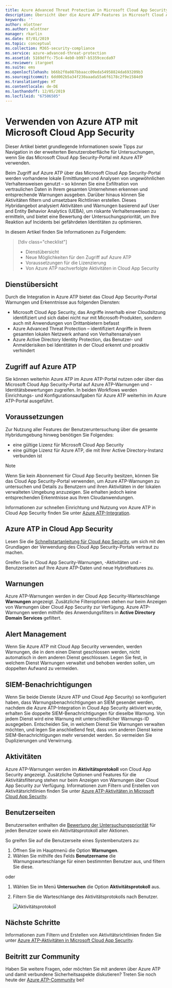 ```yaml
---
title: Azure Advanced Threat Protection in Microsoft Cloud App Security | Microsoft-Dokumentation
description: Übersicht über die Azure ATP-Features in Microsoft Cloud App Security.
keywords: ''
author: mlottner
ms.author: mlottner
manager: rkarlin
ms.date: 07/01/2019
ms.topic: conceptual
ms.collection: M365-security-compliance
ms.service: azure-advanced-threat-protection
ms.assetid: 5169dffc-75c4-4eb0-b997-b5359cecda97
ms.reviewer: itargoet
ms.suite: ems
ms.openlocfilehash: b66b2f0a087bbaacc09eda54958824da693209b3
ms.sourcegitcommit: 6dd002b5a34f230aaada55a6f6178c2f9e1584d9
ms.translationtype: HT
ms.contentlocale: de-DE
ms.lasthandoff: 12/05/2019
ms.locfileid: "67506505"
---
```

# <a name="using-azure-atp-with-microsoft-cloud-app-security"></a>Verwenden von Azure ATP mit Microsoft Cloud App Security 


Dieser Artikel bietet grundlegende Informationen sowie Tipps zur Navigation in der erweiterten Benutzeroberfläche für Untersuchungen, wenn Sie das Microsoft Cloud App Security-Portal mit Azure ATP verwenden. 

Beim Zugriff auf Azure ATP über das Microsoft Cloud App Security-Portal werden vorhandene lokale Ermittlungen und Analysen von ungewöhnlichen Verhaltensweisen genutzt – so können Sie eine Exfiltration von vertraulichen Daten in Ihrem gesamten Unternehmen erkennen und entsprechende Warnungen ausgeben. Darüber hinaus können Sie Aktivitäten filtern und umsetzbare Richtlinien erstellen. Dieses Hybridangebot analysiert Aktivitäten und Warnungen basierend auf User and Entity Behavior Analytics (UEBA), um riskante Verhaltensweisen zu ermitteln, und bietet eine Bewertung der Untersuchungspriorität, um Ihre Reaktion auf Incidents bei gefährdeten Identitäten zu optimieren. 

In diesem Artikel finden Sie Informationen zu Folgendem:

> [!div class="checklist"]
> * Dienstübersicht
> * Neue Möglichkeiten für den Zugriff auf Azure ATP
> * Voraussetzungen für die Lizenzierung
> * Von Azure ATP nachverfolgte Aktivitäten in Cloud App Security

## <a name="service-overview"></a>Dienstübersicht

Durch die Integration in Azure ATP bietet das Cloud App Security-Portal Warnungen und Erkenntnisse aus folgenden Diensten:
- Microsoft Cloud App Security, das Angriffe innerhalb einer Cloudsitzung identifiziert und sich dabei nicht nur mit Microsoft-Produkten, sondern auch mit Anwendungen von Drittanbietern befasst
- Azure Advanced Threat Protection – identifiziert Angriffe in Ihrem gesamten lokalen Netzwerk anhand von Verhaltensanalysen
- Azure Active Directory Identity Protection, das Benutzer- und Anmelderisiken bei Identitäten in der Cloud erkennt und proaktiv verhindert

## <a name="access-azure-atp"></a>Zugriff auf Azure ATP

Sie können weiterhin Azure ATP im Azure ATP-Portal nutzen oder über das Microsoft Cloud App Security-Portal auf Azure ATP-Warnungen und -Identitätsbewertungen zugreifen. In beiden Workflows werden Einrichtungs- und Konfigurationsaufgaben für Azure ATP weiterhin im Azure ATP-Portal ausgeführt. 

 

## <a name="prerequisites"></a>Voraussetzungen

Zur Nutzung aller Features der Benutzeruntersuchung über die gesamte Hybridumgebung hinweg benötigen Sie Folgendes:
- eine gültige Lizenz für Microsoft Cloud App Security
- eine gültige Lizenz für Azure ATP, die mit Ihrer Active Directory-Instanz verbunden ist
 
>[!NOTE]
>Wenn Sie kein Abonnement für Cloud App Security besitzen, können Sie das Cloud App Security-Portal verwenden, um Azure ATP-Warnungen zu untersuchen und Details zu Benutzern und ihren Aktivitäten in der lokalen verwalteten Umgebung anzuzeigen. Sie erhalten jedoch keine entsprechenden Erkenntnisse aus Ihren Cloudanwendungen.

Informationen zur schnellen Einrichtung und Nutzung von Azure ATP in Cloud App Security finden Sie unter [Azure ATP-Integration](https://docs.microsoft.com/cloud-app-security/aatp-integration).  
 
## <a name="azure-atp-in-cloud-app-security"></a>Azure ATP in Cloud App Security 

Lesen Sie die [Schnellstartanleitung für Cloud App Security](https://docs.microsoft.com/cloud-app-security/getting-started-with-cloud-app-security), um sich mit den Grundlagen der Verwendung des Cloud App Security-Portals vertraut zu machen. 

Greifen Sie in Cloud App Security-Warnungen, -Aktivitäten und -Benutzerseiten auf Ihre Azure ATP-Daten und neue Hybridfeatures zu. 

## <a name="alerts"></a>Warnungen

Azure ATP-Warnungen werden in der Cloud App Security-Warteschlange **Warnungen** angezeigt. Zusätzliche Filteroptionen stehen nur beim Anzeigen von Warnungen über Cloud App Security zur Verfügung. Azure ATP-Warnungen werden mithilfe des Anwendungsfilters in **Active Directory Domain Services** gefiltert. 

## <a name="alert-management"></a>Alert Management
Wenn Sie Azure ATP mit Cloud App Security verwenden, werden Warnungen, die in dem einen Dienst geschlossen werden, nicht automatisch in dem anderen Dienst geschlossen. Legen Sie fest, in welchem Dienst Warnungen verwaltet und behoben werden sollen, um doppelten Aufwand zu vermeiden. 

## <a name="siem-notification"></a>SIEM-Benachrichtigungen

Wenn Sie beide Dienste (Azure ATP und Cloud App Security) so konfiguriert haben, dass Warnungsbenachrichtigungen an SIEM gesendet werden, nachdem die Azure ATP-Integration in Cloud App Security aktiviert wurde, erhalten Sie doppelte SIEM-Benachrichtigungen für dieselbe Warnung. Von jedem Dienst wird eine Warnung mit unterschiedlicher Warnungs-ID ausgegeben. Entscheiden Sie, in welchem Dienst Sie Warnungen verwalten möchten, und legen Sie anschließend fest, dass vom anderen Dienst keine SIEM-Benachrichtigungen mehr versendet werden. So vermeiden Sie Duplizierungen und Verwirrung.  

## <a name="activities"></a>Aktivitäten

Azure ATP-Warnungen werden im **Aktivitätsprotokoll** von Cloud App Security angezeigt. Zusätzliche Optionen und Features für die Aktivitätsfilterung stehen nur beim Anzeigen von Warnungen über Cloud App Security zur Verfügung. Informationen zum Filtern und Erstellen von Aktivitätsrichtlinien finden Sie unter [Azure ATP-Aktivitäten in Microsoft Cloud App Security](https://docs.microsoft.com/azure-advanced-threat-protection/atp-activities-filtering-mcas).  

## <a name="user-pages"></a>Benutzerseiten 

Benutzerseiten enthalten die [Bewertung der Untersuchungspriorität](https://docs.microsoft.com/cloud-app-security/tutorial-ueba) für jeden Benutzer sowie ein Aktivitätsprotokoll aller Aktionen. 

So greifen Sie auf die Benutzerseite eines Systembenutzers zu:
1. Öffnen Sie im Hauptmenü die Option **Warnungen**.
1. Wählen Sie mithilfe des Felds **Benutzername** die Warnungswarteschlange für einen bestimmten Benutzer aus, und filtern Sie diese.

 oder

1. Wählen Sie im Menü **Untersuchen** die Option **Aktivitätsprotokoll** aus. 
1. Filtern Sie die Warteschlange des Aktivitätsprotokolls nach Benutzer. 

    ![Aktivitätsprotokoll](media/atp-mcas-activity-filter.png)

## <a name="next-steps"></a>Nächste Schritte

Informationen zum Filtern und Erstellen von Aktivitätsrichtlinien finden Sie unter [Azure ATP-Aktivitäten in Microsoft Cloud App Security](https://docs.microsoft.com/azure-advanced-threat-protection/atp-activities-filtering-mcas). 
  
## <a name="join-the-community"></a>Beitritt zur Community

Haben Sie weitere Fragen, oder möchten Sie mit anderen über Azure ATP und damit verbundene Sicherheitsaspekte diskutieren? Treten Sie noch heute der [Azure ATP-Community](https://techcommunity.microsoft.com/t5/Azure-Advanced-Threat-Protection/bd-p/AzureAdvancedThreatProtection) bei!




